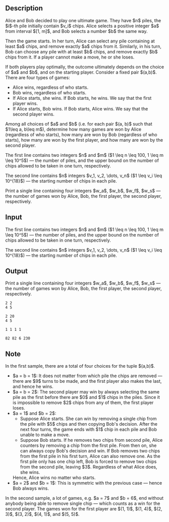 ## Description

<div><p>Alice and Bob decided to play one ultimate game. They have $n$ piles, the $i$-th pile initially contain $v_i$ chips. Alice selects a positive integer $a$ from interval $[1, m]$, and Bob selects a number $b$ the same way. </p><p>Then the game starts. In her turn, Alice can select any pile containing at least $a$ chips, and remove exactly $a$ chips from it. Similarly, in his turn, Bob can choose any pile with at least $b$ chips, and remove exactly $b$ chips from it. If a player cannot make a move, he or she loses. </p><p>If both players play optimally, the outcome ultimately depends on the choice of $a$ and $b$, and on the starting player. Consider a fixed pair $(a,b)$. There are four types of games: </p><ul> <li> <span class="tex-font-style-bf">Alice</span> wins, regardless of who starts. </li><li> <span class="tex-font-style-bf">Bob</span> wins, regardless of who starts. </li><li> If Alice starts, she wins. If Bob starts, he wins. We say that the <span class="tex-font-style-bf">first</span> player wins. </li><li> If Alice starts, Bob wins. If Bob starts, Alice wins. We say that the <span class="tex-font-style-bf">second</span> player wins. </li></ul><p>Among all choices of $a$ and $b$ (i.e. for each pair $(a, b)$ such that $1\leq a, b\leq m$), determine how many games are won by Alice (regardless of who starts), how many are won by Bob (regardless of who starts), how many are won by the first player, and how many are won by the second player. </p></div><div class="input-specification"><p>The first line contains two integers $n$ and $m$ ($1 \leq n \leq 100, 1 \leq m \leq 10^5$)&nbsp;— the number of piles, and the upper bound on the number of chips allowed to be taken in one turn, respectively. </p><p>The second line contains $n$ integers $v_1, v_2, \dots, v_n$ ($1 \leq v_i \leq 10^{18}$)&nbsp;— the starting number of chips in each pile.</p></div><div class="output-specification"><p>Print a single line containing four integers $w_a$, $w_b$, $w_f$, $w_s$&nbsp;— the number of games won by Alice, Bob, the first player, the second player, respectively. </p></div>

## Input

<p>The first line contains two integers $n$ and $m$ ($1 \leq n \leq 100, 1 \leq m \leq 10^5$)&nbsp;— the number of piles, and the upper bound on the number of chips allowed to be taken in one turn, respectively. </p><p>The second line contains $n$ integers $v_1, v_2, \dots, v_n$ ($1 \leq v_i \leq 10^{18}$)&nbsp;— the starting number of chips in each pile.</p>

## Output

<p>Print a single line containing four integers $w_a$, $w_b$, $w_f$, $w_s$&nbsp;— the number of games won by Alice, Bob, the first player, the second player, respectively. </p>





```input1
2 2
4 5

```




```input2
2 20
4 5

```




```output1
1 1 1 1

```




```output2
82 82 6 230

```



## Note

<p>In the first sample, there are a total of four choices for the tuple $(a,b)$.</p><ul> <li> $a = b = 1$: It does not matter from which pile the chips are removed&nbsp;— there are $9$ turns to be made, and the first player also makes the last, and hence he wins.</li><li> $a = b = 2$: The second player may win by always selecting the same pile as the first before there are $0$ and $1$ chips in the piles. Since it is impossible to remove $2$ chips from any of them, the first player loses.</li><li> $a = 1$ and $b = 2$: <ul> <li> Suppose Alice starts. She can win by removing a single chip from the pile with $5$ chips and then copying Bob's decision. After the next four turns, the game ends with $1$ chip in each pile and Bob unable to make a move. </li><li> Suppose Bob starts. If he removes two chips from second pile, Alice counters by removing a chip from the first pile. From then on, she can always copy Bob's decision and win. If Bob removes two chips from the first pile in his first turn, Alice can also remove one. As the first pile only has one chip left, Bob is forced to remove two chips from the second pile, leaving $3$. Regardless of what Alice does, she wins. </li></ul> Hence, Alice wins no matter who starts.</li><li> $a = 2$ and $b = 1$: This is symmetric with the previous case&nbsp;— hence Bob always wins. </li></ul><p>In the second sample, a lot of games, e.g. $a = 7$ and $b = 6$, end without anybody being able to remove single chip&nbsp;— which counts as a win for the second player. The games won for the first player are $(1, 1)$, $(1, 4)$, $(2, 3)$, $(3, 2)$, $(4, 1)$, and $(5, 5)$.</p>
